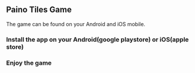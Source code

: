 ## Paino Tiles Game

The game can be found on your Android and iOS mobile.

### Install the app on your Android(google playstore) or iOS(apple store)


### Enjoy the game
